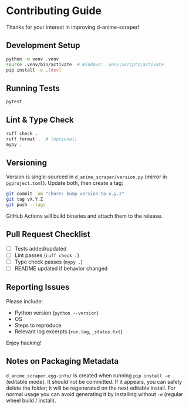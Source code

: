 # Contributing Guide

Thanks for your interest in improving d-anime-scraper!

## Development Setup

```bash
python -m venv .venv
source .venv/bin/activate  # Windows: .venv\Scripts\activate
pip install -e .[dev]
```

## Running Tests

```bash
pytest
```

## Lint & Type Check

```bash
ruff check .
ruff format .  # (optional)
mypy .
```

## Versioning

Version is single-sourced in `d_anime_scraper/version.py` (mirror in `pyproject.toml`). Update both, then create a tag:

```bash
git commit -am "chore: bump version to x.y.z"
git tag vX.Y.Z
git push --tags
```

GitHub Actions will build binaries and attach them to the release.

## Pull Request Checklist

- [ ] Tests added/updated
- [ ] Lint passes (`ruff check .`)
- [ ] Type check passes (`mypy .`)
- [ ] README updated if behavior changed

## Reporting Issues

Please include:

- Python version (`python --version`)
- OS
- Steps to reproduce
- Relevant log excerpts (`run.log`, `_status.txt`)

Enjoy hacking!

## Notes on Packaging Metadata

`d_anime_scraper.egg-info/` is created when running `pip install -e .` (editable mode). It should not be committed. If it appears, you can safely delete the folder; it will be regenerated on the next editable install. For normal usage you can avoid generating it by installing without `-e` (regular wheel build / install).
